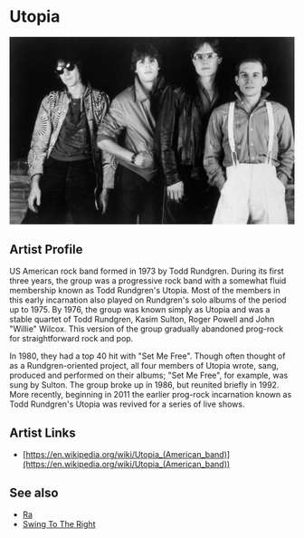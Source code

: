# Utopia

![](../../assets/artists/Utopia.png)

## Artist Profile

US American rock band formed in 1973 by Todd Rundgren. 
During its first three years, the group was a progressive rock band with a somewhat fluid membership known as Todd Rundgren's Utopia. Most of the members in this early incarnation also played on Rundgren's solo albums of the period up to 1975. By 1976, the group was known simply as Utopia and was a stable quartet of Todd Rundgren, Kasim Sulton, Roger Powell and John "Willie" Wilcox. This version of the group gradually abandoned prog-rock for straightforward rock and pop.

In 1980, they had a top 40 hit with "Set Me Free". Though often thought of as a Rundgren-oriented project, all four members of Utopia wrote, sang, produced and performed on their albums; "Set Me Free", for example, was sung by Sulton. The group broke up in 1986, but reunited briefly in 1992. More recently, beginning in 2011 the earlier prog-rock incarnation known as Todd Rundgren's Utopia was revived for a series of live shows.

## Artist Links

- [https://en.wikipedia.org/wiki/Utopia_(American_band)](https://en.wikipedia.org/wiki/Utopia_(American_band))


## See also

- [Ra](Ra.md)
- [Swing To The Right](Swing_To_The_Right.md)

